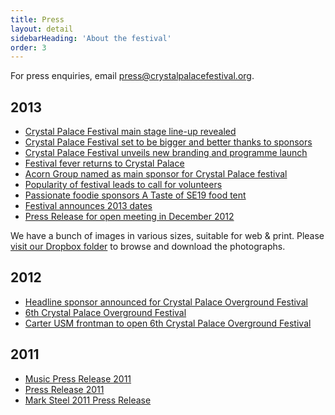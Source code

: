 ```yaml
---
title: Press
layout: detail
sidebarHeading: 'About the festival'
order: 3
---
```


For press enquiries, email <press@crystalpalacefestival.org>.

## 2013

- [Crystal Palace Festival main stage line-up revealed][16]
- [Crystal Palace Festival set to be bigger and better thanks to sponsors][15]
- [Crystal Palace Festival unveils new branding and programme launch][14]
- [Festival fever returns to Crystal Palace][13]
- [Acorn Group named as main sponsor for Crystal Palace festival][12]
- [Popularity of festival leads to call for volunteers][11]
- [Passionate foodie sponsors A Taste of SE19 food tent][10]
- [Festival announces 2013 dates][9]
- [Press Release for open meeting in December 2012][7]

We have a bunch of images in various sizes, suitable for web &amp; print. Please [visit our Dropbox folder][8] to browse and
download the photographs.

## 2012

- [Headline sponsor announced for Crystal Palace Overground Festival ][1]
- [6th Crystal Palace Overground Festival][2]
- [Carter USM frontman to open 6th Crystal Palace Overground Festival][3]

## 2011

- [Music Press Release 2011][4]
- [Press Release 2011][5]
- [Mark Steel 2011 Press Release][6]

[1]: /documents/press/Headline-sponsor-announced-for-Crystal-Palace-Overground-Festival.pdf
[2]: /documents/press/6th-Crystal-Palace-Overground-Festival.pdf
[3]: /documents/press/Carter-USM-frontman-to-open-6th-Crystal-Palace-Overground-Festival1-.pdf
[4]: /documents/press/Music-press-release.pdf
[5]: /documents/press/Press-release-20July2011.pdf
[6]: /documents/press/Press-release-Mark-Steel.pdf
[7]: /documents/press/press-release-for-open-meeting-dec2012.pdf
[8]: https://www.dropbox.com/sh/b4nsro4i62vu5q1/SxUmBPtgvY
[9]: /documents/press/festival-announces-2013-dates.pdf
[10]: /documents/press/press-release-passionate-foodie-sponsors-a-taste-of-SE19-food-tent.pdf
[11]: /documents/press/popularity-of-festival-leads-to-call-for-volunteers.pdf
[12]: /documents/press/acorn-group-named-as-main-sponsor-for-crystal-palace-festival.pdf
[13]: /documents/press/festival-fever-returns-to-crystal-palace.pdf
[14]: /documents/press/Crystal-Palace-Festival-unveils-new-branding-and-programme-launch.pdf
[15]: /documents/press/crystal-palace-festival-set-to-be-bigger-and-better-thanks-to-sponsors.pdf
[16]: /documents/press/crystal-palace-festival-main-stage-line-up-revealed.pdf